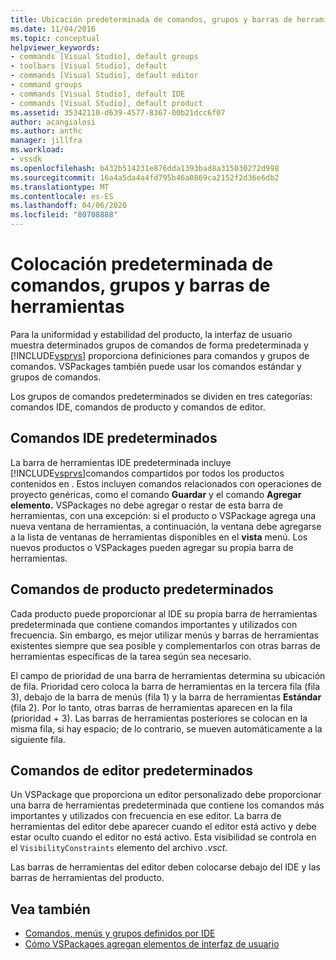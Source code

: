 ```yaml
---
title: Ubicación predeterminada de comandos, grupos y barras de herramientas ? Microsoft Docs
ms.date: 11/04/2016
ms.topic: conceptual
helpviewer_keywords:
- commands [Visual Studio], default groups
- toolbars [Visual Studio], default
- commands [Visual Studio], default editor
- command groups
- commands [Visual Studio], default IDE
- commands [Visual Studio], default product
ms.assetid: 35342110-d639-4577-8367-00b21dcc6f07
author: acangialosi
ms.author: anthc
manager: jillfra
ms.workload:
- vssdk
ms.openlocfilehash: b432b514231e876dda1393bad8a315030272d998
ms.sourcegitcommit: 16a4a5da4a4fd795b46a0869ca2152f2d36e6db2
ms.translationtype: MT
ms.contentlocale: es-ES
ms.lasthandoff: 04/06/2020
ms.locfileid: "80708888"
---
```

# <a name="default-command-group-and-toolbar-placement"></a>Colocación predeterminada de comandos, grupos y barras de herramientas
Para la uniformidad y estabilidad del producto, la interfaz de usuario muestra determinados grupos de comandos de forma predeterminada y [!INCLUDE[vsprvs](../../code-quality/includes/vsprvs_md.md)] proporciona definiciones para comandos y grupos de comandos. VSPackages también puede usar los comandos estándar y grupos de comandos.

 Los grupos de comandos predeterminados se dividen en tres categorías: comandos IDE, comandos de producto y comandos de editor.

## <a name="default-ide-commands"></a>Comandos IDE predeterminados
 La barra de herramientas IDE predeterminada incluye [!INCLUDE[vsprvs](../../code-quality/includes/vsprvs_md.md)]comandos compartidos por todos los productos contenidos en . Estos incluyen comandos relacionados con operaciones de proyecto genéricas, como el comando **Guardar** y el comando **Agregar elemento.** VSPackages no debe agregar o restar de esta barra de herramientas, con una excepción: si el producto o VSPackage agrega una nueva ventana de herramientas, a continuación, la ventana debe agregarse a la lista de ventanas de herramientas disponibles en el **vista** menú. Los nuevos productos o VSPackages pueden agregar su propia barra de herramientas.

## <a name="default-product-commands"></a>Comandos de producto predeterminados
 Cada producto puede proporcionar al IDE su propia barra de herramientas predeterminada que contiene comandos importantes y utilizados con frecuencia. Sin embargo, es mejor utilizar menús y barras de herramientas existentes siempre que sea posible y complementarlos con otras barras de herramientas específicas de la tarea según sea necesario.

 El campo de prioridad de una barra de herramientas determina su ubicación de fila. Prioridad cero coloca la barra de herramientas en la tercera fila (fila 3), debajo de la barra de menús (fila 1) y la barra de herramientas **Estándar** (fila 2). Por lo tanto, otras barras de herramientas aparecen en la fila (prioridad + 3). Las barras de herramientas posteriores se colocan en la misma fila, si hay espacio; de lo contrario, se mueven automáticamente a la siguiente fila.

## <a name="default-editor-commands"></a>Comandos de editor predeterminados
 Un VSPackage que proporciona un editor personalizado debe proporcionar una barra de herramientas predeterminada que contiene los comandos más importantes y utilizados con frecuencia en ese editor. La barra de herramientas del editor debe aparecer cuando el editor está activo y debe estar oculto cuando el editor no está activo. Esta visibilidad se controla en el `VisibilityConstraints` elemento del archivo *.vsct.*

 Las barras de herramientas del editor deben colocarse debajo del IDE y las barras de herramientas del producto.

## <a name="see-also"></a>Vea también
- [Comandos, menús y grupos definidos por IDE](../../extensibility/internals/ide-defined-commands-menus-and-groups.md)
- [Cómo VSPackages agregan elementos de interfaz de usuario](../../extensibility/internals/how-vspackages-add-user-interface-elements.md)
